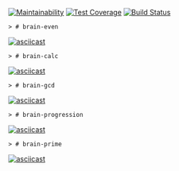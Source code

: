 [![Maintainability](https://api.codeclimate.com/v1/badges/d37a95bbac3ade96371f/maintainability)](https://codeclimate.com/github/zhd4nov/frontend-project-lvl1/maintainability)
[![Test Coverage](https://api.codeclimate.com/v1/badges/d37a95bbac3ade96371f/test_coverage)](https://codeclimate.com/github/zhd4nov/frontend-project-lvl1/test_coverage)
[![Build Status](https://travis-ci.org/zhd4nov/frontend-project-lvl1.svg?branch=master)](https://travis-ci.org/zhd4nov/frontend-project-lvl1)

```
> # brain-even
```
[![asciicast](https://asciinema.org/a/niVg25PLm6g6TIGOXcLiLfyV8.svg)](https://asciinema.org/a/niVg25PLm6g6TIGOXcLiLfyV8)

```
> # brain-calc
```
[![asciicast](https://asciinema.org/a/X3bD9QGp6Vs3QAWsfXDcM8r5R.svg)](https://asciinema.org/a/X3bD9QGp6Vs3QAWsfXDcM8r5R)

```
> # brain-gcd
```
[![asciicast](https://asciinema.org/a/E4kLnqaN8kvmcfctgAnWH1Pv9.svg)](https://asciinema.org/a/E4kLnqaN8kvmcfctgAnWH1Pv9)

```
> # brain-progression
```
[![asciicast](https://asciinema.org/a/GrnVcQ1vVTER5it4S57FdpcaF.svg)](https://asciinema.org/a/GrnVcQ1vVTER5it4S57FdpcaF)

```
> # brain-prime
```
[![asciicast](https://asciinema.org/a/K7Egx2dUIREBq3SnDmsBSrCDQ.svg)](https://asciinema.org/a/K7Egx2dUIREBq3SnDmsBSrCDQ)
